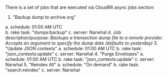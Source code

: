 There is a set of jobs that are executed via Cloud66 async jobs section:

1. "Backup dump to archive.org"

  a. schedule: 01:00 AM UTC  
  b. rake task: "dumps:backup" 
  c. server: Narwhal
  d. Job description/purpose: _Backups a transaction dump file to a remote provider. Accepts an argument to specify the dump date (defaults to yesterday)_
3. "Update JSON contexts"
  a. schedule: 01:00 AM UTC
  b. rake task: "json_contexts:update"
  c. server: Narwhal
4. "Purge Envelopes"
  a. schedule: 01:00 AM UTC
  b. rake task: "json_contexts:update"
  c. server: Narwhal
5. "Reindex All"
  a. schedule: "On demand"
  b. rake task: "search:reindex"
  c. server: Narwhal

